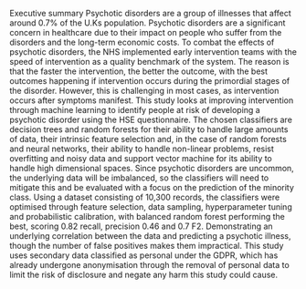 Executive summary
Psychotic disorders are a group of illnesses that affect around 0.7% of the U.Ks population. Psychotic disorders are a significant concern in healthcare due to their impact on people who suffer from the disorders and the long-term economic costs. To combat the effects of psychotic disorders, the NHS implemented early intervention teams with the speed of intervention as a quality benchmark of the system. The reason is that the faster the intervention, the better the outcome, with the best outcomes happening if intervention occurs during the primordial stages of the disorder. However, this is challenging in most cases, as intervention occurs after symptoms manifest. 
This study looks at improving intervention through machine learning to identify people at risk of developing a psychotic disorder using the HSE questionnaire. The chosen classifiers are decision trees and random forests for their ability to handle large amounts of data, their intrinsic feature selection and, in the case of random forests and neural networks, their ability to handle non-linear problems, resist overfitting and noisy data and support vector machine for its ability to handle high dimensional spaces. 
Since psychotic disorders are uncommon, the underlying data will be imbalanced, so the classifiers will need to mitigate this and be evaluated with a focus on the prediction of the minority class. Using a dataset consisting of 10,300 records, the classifiers were optimised through feature selection, data sampling, hyperparameter tuning and probabilistic calibration, with balanced random forest performing the best, scoring 0.82 recall, precision 0.46 and 0.7 F2. Demonstrating an underlying correlation between the data and predicting a psychotic illness, though the number of false positives makes them impractical. This study uses secondary data classified as personal under the GDPR, which has already undergone anonymisation through the removal of personal data to limit the risk of disclosure and negate any harm this study could cause. 
